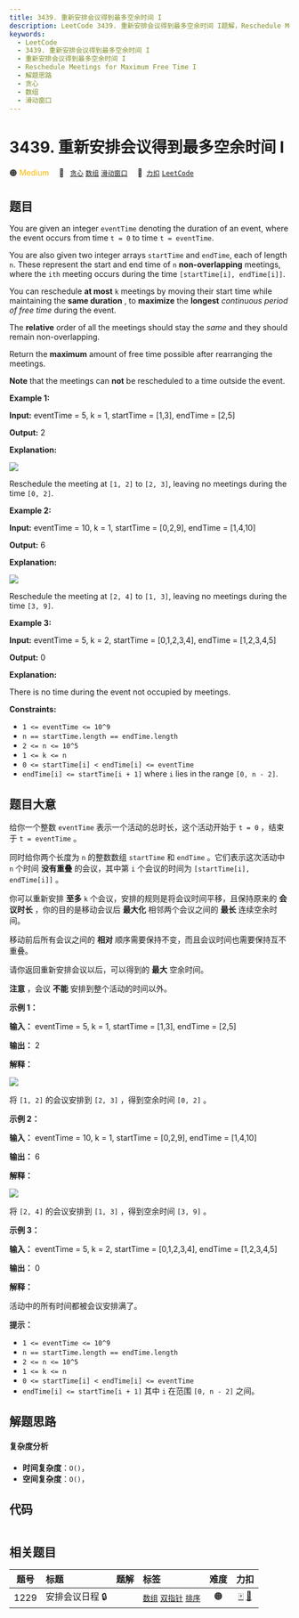 ```yaml
---
title: 3439. 重新安排会议得到最多空余时间 I
description: LeetCode 3439. 重新安排会议得到最多空余时间 I题解，Reschedule Meetings for Maximum Free Time I，包含解题思路、复杂度分析以及完整的 JavaScript 代码实现。
keywords:
  - LeetCode
  - 3439. 重新安排会议得到最多空余时间 I
  - 重新安排会议得到最多空余时间 I
  - Reschedule Meetings for Maximum Free Time I
  - 解题思路
  - 贪心
  - 数组
  - 滑动窗口
---
```


# 3439. 重新安排会议得到最多空余时间 I

🟠 <font color=#ffb800>Medium</font>&emsp; 🔖&ensp; [`贪心`](/tag/greedy.md) [`数组`](/tag/array.md) [`滑动窗口`](/tag/sliding-window.md)&emsp; 🔗&ensp;[`力扣`](https://leetcode.cn/problems/reschedule-meetings-for-maximum-free-time-i) [`LeetCode`](https://leetcode.com/problems/reschedule-meetings-for-maximum-free-time-i)

## 题目

You are given an integer `eventTime` denoting the duration of an event, where
the event occurs from time `t = 0` to time `t = eventTime`.

You are also given two integer arrays `startTime` and `endTime`, each of
length `n`. These represent the start and end time of `n` **non-overlapping**
meetings, where the `ith` meeting occurs during the time `[startTime[i],
endTime[i]]`.

You can reschedule **at most** `k` meetings by moving their start time while
maintaining the **same duration** , to **maximize** the **longest**
_continuous period of free time_ during the event.

The **relative** order of all the meetings should stay the _same_ and they
should remain non-overlapping.

Return the **maximum** amount of free time possible after rearranging the
meetings.

**Note** that the meetings can **not** be rescheduled to a time outside the
event.



**Example 1:**

**Input:** eventTime = 5, k = 1, startTime = [1,3], endTime = [2,5]

**Output:** 2

**Explanation:**

![](https://assets.leetcode.com/uploads/2024/12/21/example0_rescheduled.png)

Reschedule the meeting at `[1, 2]` to `[2, 3]`, leaving no meetings during the
time `[0, 2]`.

**Example 2:**

**Input:** eventTime = 10, k = 1, startTime = [0,2,9], endTime = [1,4,10]

**Output:** 6

**Explanation:**

![](https://assets.leetcode.com/uploads/2024/12/21/example1_rescheduled.png)

Reschedule the meeting at `[2, 4]` to `[1, 3]`, leaving no meetings during the
time `[3, 9]`.

**Example 3:**

**Input:** eventTime = 5, k = 2, startTime = [0,1,2,3,4], endTime =
[1,2,3,4,5]

**Output:** 0

**Explanation:**

There is no time during the event not occupied by meetings.



**Constraints:**

  * `1 <= eventTime <= 10^9`
  * `n == startTime.length == endTime.length`
  * `2 <= n <= 10^5`
  * `1 <= k <= n`
  * `0 <= startTime[i] < endTime[i] <= eventTime`
  * `endTime[i] <= startTime[i + 1]` where `i` lies in the range `[0, n - 2]`.


## 题目大意

给你一个整数 `eventTime` 表示一个活动的总时长，这个活动开始于 `t = 0` ，结束于 `t = eventTime` 。

同时给你两个长度为 `n` 的整数数组 `startTime` 和 `endTime` 。它们表示这次活动中 `n` 个时间 **没有重叠**
的会议，其中第 `i` 个会议的时间为 `[startTime[i], endTime[i]]` 。

你可以重新安排 **至多**  `k` 个会议，安排的规则是将会议时间平移，且保持原来的 **会议时长**  ，你的目的是移动会议后 **最大化**
相邻两个会议之间的 **最长** 连续空余时间。

移动前后所有会议之间的 **相对**  顺序需要保持不变，而且会议时间也需要保持互不重叠。

请你返回重新安排会议以后，可以得到的 **最大**  空余时间。

**注意** ，会议 **不能**  安排到整个活动的时间以外。



**示例 1：**

**输入：** eventTime = 5, k = 1, startTime = [1,3], endTime = [2,5]

**输出：** 2

**解释：**

![](https://assets.leetcode.com/uploads/2024/12/21/example0_rescheduled.png)

将 `[1, 2]` 的会议安排到 `[2, 3]` ，得到空余时间 `[0, 2]` 。

**示例 2：**

**输入：** eventTime = 10, k = 1, startTime = [0,2,9], endTime = [1,4,10]

**输出：** 6

**解释：**

![](https://assets.leetcode.com/uploads/2024/12/21/example1_rescheduled.png)

将 `[2, 4]` 的会议安排到 `[1, 3]` ，得到空余时间 `[3, 9]` 。

**示例 3：**

**输入：** eventTime = 5, k = 2, startTime = [0,1,2,3,4], endTime = [1,2,3,4,5]

**输出：** 0

**解释：**

活动中的所有时间都被会议安排满了。



**提示：**

  * `1 <= eventTime <= 10^9`
  * `n == startTime.length == endTime.length`
  * `2 <= n <= 10^5`
  * `1 <= k <= n`
  * `0 <= startTime[i] < endTime[i] <= eventTime`
  * `endTime[i] <= startTime[i + 1]` 其中 `i` 在范围 `[0, n - 2]` 之间。


## 解题思路

#### 复杂度分析

- **时间复杂度**：`O()`，
- **空间复杂度**：`O()`，

## 代码

```javascript

```

## 相关题目

<!-- prettier-ignore -->
| 题号 | 标题 | 题解 | 标签 | 难度 | 力扣 |
| :------: | :------ | :------: | :------ | :------: | :------: |
| 1229 | 安排会议日程 🔒 |  |  [`数组`](/tag/array.md) [`双指针`](/tag/two-pointers.md) [`排序`](/tag/sorting.md) | 🟠 | [🀄️](https://leetcode.cn/problems/meeting-scheduler) [🔗](https://leetcode.com/problems/meeting-scheduler) |